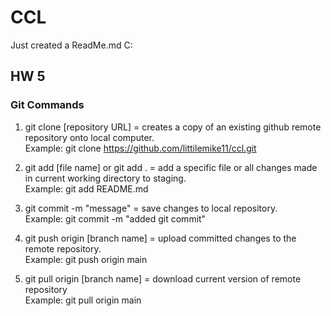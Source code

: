 # CCL

Just created a ReadMe.md C:

## HW 5

### Git Commands

1. git clone [repository URL] = creates a copy of an existing github remote repository onto local computer.<br>
   Example: git clone https://github.com/littilemike11/ccl.git

2. git add [file name] or git add . = add a specific file or all changes made in current working directory to staging.<br>
   Example: git add README.md
3. git commit -m "message" = save changes to local repository.<br>
   Example: git commit -m "added git commit"
4. git push origin [branch name] = upload committed changes to the remote repository. <br>
   Example: git push origin main
5. git pull origin [branch name] = download current version of remote repository <br>
   Example: git pull origin main
